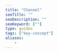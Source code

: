 ```yaml
---
title: "Channel"
seoTitle: ""
seoDescription: ""
seoKeyword: [""]
type: guides
tags: ["key-concept"]
aliases:
    - 
---
```

